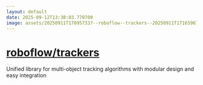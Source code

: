 ```yaml
---
layout: default
date: 2025-09-12T13:38:03.770700
image: assets/20250911T170957337--roboflow--trackers--20250911T171659677--cropped.png
---
```


# [roboflow/trackers](https://github.com/roboflow/trackers)

Unified library for multi-object tracking algorithms with modular design and easy integration
